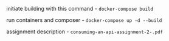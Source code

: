 initiate building with this command - `docker-compose build`

run containers and composer - `docker-compose up -d --build`

assignment description - `consuming-an-api-assignment-2-.pdf`